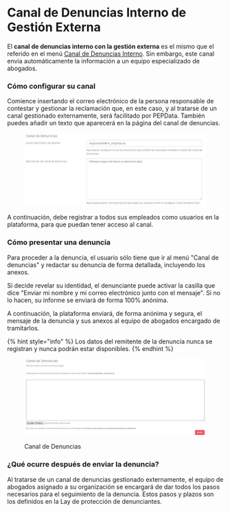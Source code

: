# Canal de Denuncias Interno de Gestión Externa

El **canal de denuncias interno con la gestión externa** es el mismo que el referido en el menú [Canal de Denuncias Interno](canal-de-denuncias-interno.md). Sin embargo, este canal envía automáticamente la información a un equipo especializado de abogados.

### Cómo configurar su canal

Comience insertando el correo electrónico de la persona responsable de contestar y gestionar la reclamación que, en este caso, y al tratarse de un canal gestionado externamente, será facilitado por PEPData. También puedes añadir un texto que aparecerá en la página del canal de denuncias.

<figure><img src="../../.gitbook/assets/denuncia1_es (1).jpg" alt=""><figcaption></figcaption></figure>

A continuación, debe registrar a todos sus empleados como usuarios en la plataforma, para que puedan tener acceso al canal.

### Cómo presentar una denuncia

Para proceder a la denuncia, el usuario sólo tiene que ir al menú "Canal de denuncias" y redactar su denuncia de forma detallada, incluyendo los anexos.

Si decide revelar su identidad, el denunciante puede activar la casilla que dice "Enviar mi nombre y mi correo electrónico junto con el mensaje". Si no lo hacen, su informe se enviará de forma 100% anónima.

A continuación, la plataforma enviará, de forma anónima y segura, el mensaje de la denuncia y sus anexos al equipo de abogados encargado de tramitarlos.

{% hint style="info" %}
Los datos del remitente de la denuncia nunca se registran y nunca podrán estar disponibles.
{% endhint %}

<figure><img src="../../.gitbook/assets/denuncia-2_es.jpg" alt=""><figcaption><p>Canal de Denuncias</p></figcaption></figure>

### ¿Qué ocurre después de enviar la denuncia?

&#x20;Al tratarse de un canal de denuncias gestionado externamente, el equipo de abogados asignado a su organización se encargará de dar todos los pasos necesarios para el seguimiento de la denuncia. Estos pasos y plazos son los definidos en la Lay de protección de denunciantes.
